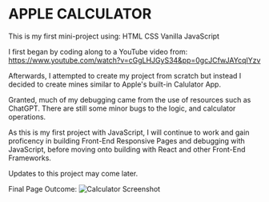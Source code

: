 # APPLE CALCULATOR 

This is my first mini-project using:
HTML
CSS
Vanilla JavaScript

I first began by coding along to a YouTube video from:
https://www.youtube.com/watch?v=cGgLHJGyS34&pp=0gcJCfwJAYcqIYzv 

Afterwards, I attempted to create my project from scratch but instead I decided to create mines similar to Apple's built-in Calulator App.

Granted, much of my debugging came from the use of resources such as ChatGPT. There are still some minor bugs to the logic, and calculator operations. 

As this is my first project with JavaScript, I will continue to work and gain proficency in building Front-End Responsive Pages and debugging with JavaScript, before moving onto building with React and other Front-End Frameworks.

Updates to this project may come later.

Final Page Outcome: ![Calculator Screenshot](img/page-calculator.png)


